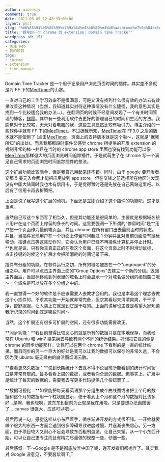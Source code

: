 ```yaml
---
author: aisensiy
comments: true
date: 2011-08-09 12:48:33+00:00
layout: post
slug: '%e6%88%91%e5%86%99%e7%9a%84%e4%b8%80%e4%b8%aachrome%e7%9a%84extension-domain-time-tracker'
title: '我写的一个 chrome 的 extension: Domain Time Tracker'
wordpress_id: 151
categories:
- 关注 web
- 我的项目
tags:
- chrome
- extension
- time manage
---
```


Domain Time Tracker 是一个用于记录用户浏览页面时间的插件。其实差不多就是对 FF 下的[MeeTimer](https://addons.mozilla.org/en-US/firefox/addon/meetimer/)的山寨。

一直对自己的工作学习效率不是很满意，可是又没有找到什么很有效的办法去有效果改善这种情况（当然，我知道其实对待这种事情没有什么捷径，我的意思其实是找到一个比较适合我的办法...）。在翻网页的时候不经意间发现了一个有关时间管理的博客，[褪墨](https://www.mifengtd.cn/)。其中有一些利用软件去更好的管理自己的时间和生活的方法。我感觉对于比较宅，天天对着电脑的我，这些工具显然比较有吸引力。博主介绍的一些软件中就有 FF 下的[MeeTimer](https://addons.mozilla.org/en-US/firefox/addon/meetimer/)。不过据我所知，[MeeTimer](https://addons.mozilla.org/en-US/firefox/addon/meetimer/)在 FF3.0 之后的版本就不能使用了 (点击[MeeTimer](https://addons.mozilla.org/en-US/firefox/addon/meetimer/)，页面上的支持版本就是这个啦～，这就是"据我所知"的出处)。而且我那那段时事件又感觉 chrome 所提供的开发 extension 的机制非常的棒～并且在当时的 chrome app store 里面也没有找到功能可以像[MeeTimer](https://addons.mozilla.org/en-US/firefox/addon/meetimer/)那样强大的页面浏览时间追踪插件。于是就萌生了在 chrome 写一个满足自己需求的页面浏览时间追踪插件的想法。

这个扩展功能比较简单，但是我自己用起来还不错。同时，由于 google 要开发者交那 5 美元入会费才能把应用放到 app store。但在交钱之前选择所在地区时发现没有中国大陆同时我也木有信用卡，于是觉得暂时还是先放在自己网站这里吧。以后有了信用卡再去折腾把。

上面是说了我写这个扩展的动机。下面还是立即介绍下这个插件的功能吧，这才是重点。

虽然自己写这个东西写了相当久，但是其功能还是很简单的。主要就是根据域名统计用户在这个页面上停留的多长的时间。这里要强调一下所谓的"停留时间"是**用户把一个页面作为最前端页面，并且 chrome 在所有窗口出去最前面时的状态。并且，当插件发现用户在一个页面上停留时间超过 1 分钟并且对当前页面没有鼠标移动、按键点击等这些动作时，它会认为用户已经不再操纵计算机并停止计时。**也就是说，只有你真真正正的在看这个页面，在这个页面上时不时滑动鼠标，点击按键的时候这个扩展才会把所消耗的时间记录下来。

插件有分组的功能。在软件运行之初，所有的域名被放在一个"ungrouped"的分组之中。用户可以点击主界面上面的"Group Options"去建立一个新的分组。返回主界面后，当鼠标移动到列表里的域名上时会显示一个对域名做分组的编辑窗口哦～一个域名是可以放在多个分组之中的。

我一直觉得一个好的软件是不应该需要人去教才会用的。我也是本着这个理念去做这个小插件的。不求其功能一开始就非常完备，但求其看起来清清爽爽，干干净净，舒舒服服，让人装上它就是到它是干啥的。上面的讲解也主要是希望大家知道我所记录的时间到底是哪些时间～

当然，这个扩展还有很多可扩展的空间，还有很多功能需要改正。

**同步功能：**我目前觉得比较恶心的就是所有的数据只是在本地保存，而我经常在 Ubuntu 和 win7 换来换去导致有两个不同的统计结果。好想把它做的像是 chrome 的同步功能那样，让我可以在两个 chrome 下看到的是一直的统计结果。而且同步的另一个巨大的好处是我可以让我的数据可以保存的非常久远，不会因为我 ubuntu 毫无缘由的崩溃而烟消云散。

**查看更悠久数据：**说到长期统计下去就不得不说目前所能看到的统计时间窗口是非常有限的。最多看看上周的数据，或者看你全局的数据。但事实上，扩展中是统计了每天的数据的，需要我去写更多代码提供几个按钮罢了...

**数据可视化：**如果能把每天看英语那个分组生成个曲线图或者把上个月的数据和这个月的数据用一个柱状图显示，便于看到上个月和这个月的数据对比该多好...是啊，我也想啊，这东东到目前为止就是我在用啦。只是要想办法画图罢了....canvas 很强大，应该可以吧-_-

最后再说一句，感觉这样从小东西着手，循序渐进开发的方式很不错。一开始就要做个很大的东西一方面会遇到很多障碍导致进度过慢，并逐渐丧失信心。另一方面，由于项目较大又耐心不足会导致东西粗制滥造，让自己失望。从一个小东西开始，可以让自己更专注而且有精力尽量做的规整一些，仔细一些。

最后感慨一下～Google 是不是彻底放弃中国了呢，连开发者们都抛弃了。其实我对 Google 没意见，不要酱紫啊 T_T
